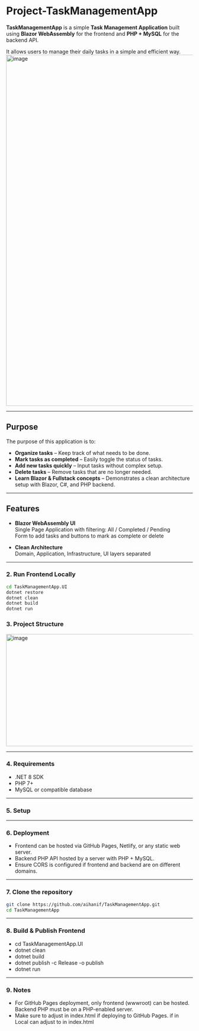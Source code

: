 ﻿# Project-TaskManagementApp

**TaskManagementApp** is a simple **Task Management Application** built using **Blazor WebAssembly** for the frontend and **PHP + MySQL** for the backend API.  

It allows users to manage their daily tasks in a simple and efficient way.
<img width="1903" height="945" alt="image" src="https://github.com/user-attachments/assets/86092fc7-a979-435d-b858-41c885db8105" />

---
## Purpose
The purpose of this application is to:

- **Organize tasks** – Keep track of what needs to be done.
- **Mark tasks as completed** – Easily toggle the status of tasks.
- **Add new tasks quickly** – Input tasks without complex setup.
- **Delete tasks** – Remove tasks that are no longer needed.
- **Learn Blazor & Fullstack concepts** – Demonstrates a clean architecture setup with Blazor, C#, and PHP backend.
---
## Features

- **Blazor WebAssembly UI**  
  Single Page Application with filtering: All / Completed / Pending  
  Form to add tasks and buttons to mark as complete or delete

- **Clean Architecture**  
Domain, Application, Infrastructure, UI layers separated

---
### 2. Run Frontend Locally

```bash
cd TaskManagementApp.UI
dotnet restore
dotnet clean
dotnet build
dotnet run

```

### 3. Project Structure
<img width="667" height="302" alt="image" src="https://github.com/user-attachments/assets/75dc459d-6b2b-499d-8c93-2b6fd6dd1072" />

---
### 4. Requirements
- .NET 8 SDK
- PHP 7+
- MySQL or compatible database

---
### 5. Setup

---
### 6. Deployment
- Frontend can be hosted via GitHub Pages, Netlify, or any static web server.
- Backend PHP API hosted by a server with PHP + MySQL.
- Ensure CORS is configured if frontend and backend are on different domains.

---
### 7. Clone the repository
```bash
git clone https://github.com/aihanif/TaskManagementApp.git
cd TaskManagementApp
```
---
### 8. Build & Publish Frontend
- cd TaskManagementApp.UI
- dotnet clean
- dotnet build
- dotnet publish -c Release -o publish
- dotnet run

---
### 9. Notes
- For GitHub Pages deployment, only frontend (wwwroot) can be hosted. Backend PHP must be on a PHP-enabled server.
- Make sure to adjust <base href="/TaskManagementApp/" /> in index.html if deploying to GitHub Pages.
if in Local can adjust to <base href="/" /> in index.html



